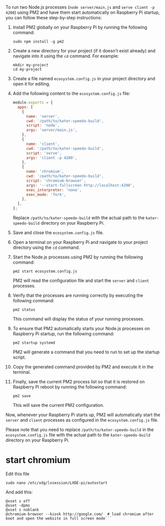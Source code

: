To run two Node.js processes (`node server/main.js` and `serve client -p 4200`) using PM2 and have them start automatically on Raspberry Pi startup, you can follow these step-by-step instructions:

1. Install PM2 globally on your Raspberry Pi by running the following command:

   ```
   sudo npm install -g pm2
   ```

2. Create a new directory for your project (if it doesn't exist already) and navigate into it using the `cd` command. For example:

   ```
   mkdir my-project
   cd my-project
   ```

3. Create a file named `ecosystem.config.js` in your project directory and open it for editing.

4. Add the following content to the `ecosystem.config.js` file:

   ```javascript
   module.exports = {
     apps: [
       {
         name: 'server',
         cwd: '/path/to/kater-speedo-build',
         script: 'node',
         args: 'server/main.js',
       },
       {
         name: 'client',
         cwd: '/path/to/kater-speedo-build',
         script: 'serve',
         args: 'client -p 4200',
       },
       {
         name: 'chromium',
         cwd: '/path/to/kater-speedo-build',
         script: 'chromium-browser',
         args: '--start-fullscreen http://localhost:4200',
         exec_interpreter: 'none',
         exec_mode: 'fork',
       },
     ],
   };
   ```

   Replace `/path/to/kater-speedo-build` with the actual path to the `kater-speedo-build` directory on your Raspberry Pi.

5. Save and close the `ecosystem.config.js` file.

6. Open a terminal on your Raspberry Pi and navigate to your project directory using the `cd` command.

7. Start the Node.js processes using PM2 by running the following command:

   ```
   pm2 start ecosystem.config.js
   ```

   PM2 will read the configuration file and start the `server` and `client` processes.

8. Verify that the processes are running correctly by executing the following command:

   ```
   pm2 status
   ```

   This command will display the status of your running processes.

9. To ensure that PM2 automatically starts your Node.js processes on Raspberry Pi startup, run the following command:

   ```
   pm2 startup systemd
   ```

   PM2 will generate a command that you need to run to set up the startup script.

10. Copy the generated command provided by PM2 and execute it in the terminal.

11. Finally, save the current PM2 process list so that it is restored on Raspberry Pi reboot by running the following command:

    ```
    pm2 save
    ```

    This will save the current PM2 configuration.

Now, whenever your Raspberry Pi starts up, PM2 will automatically start the `server` and `client` processes as configured in the `ecosystem.config.js` file.

Please note that you need to replace `/path/to/kater-speedo-build` in the `ecosystem.config.js` file with the actual path to the `kater-speedo-build` directory on your Raspberry Pi.

# start chromium

Edit this file

```
sudo nano /etc/xdg/lxsession/LXDE-pi/autostart
```

And add this:

````
@xset s off
@xset -dpms
@xset s noblank
@chromium-browser --kiosk http://google.com/  # load chromium after boot and open the website in full screen mode```
````
